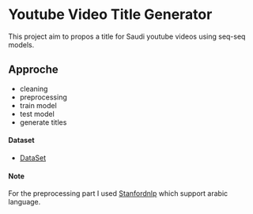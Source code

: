 # Youtube Video Title Generator

This project aim to propos a title for Saudi youtube videos using seq-seq models.


 

## Approche 

- cleaning
- preprocessing
- train model
- test model
- generate titles


#### Dataset
- [DataSet](https://www.kaggle.com/bodoral/trending-youtube-video)

#### Note
For the preprocessing part I used [Stanfordnlp](https://stanfordnlp.github.io/stanfordnlp/) which support arabic language.
